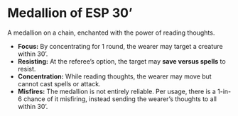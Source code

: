 # Medallion of ESP 30’

A medallion on a chain, enchanted with the power of reading thoughts.

- **Focus:** By concentrating for 1 round, the wearer may target a creature within 30’.
- **Resisting:** At the referee’s option, the target may **save versus spells** to resist.
- **Concentration:** While reading thoughts, the wearer may move but cannot cast spells or attack.
- **Misfires:** The medallion is not entirely reliable. Per usage, there is a 1-in-6 chance of it misfiring, instead sending the wearer’s thoughts to all within 30’.